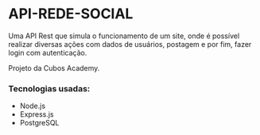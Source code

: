 # API-REDE-SOCIAL

Uma API Rest que simula o funcionamento de um site, onde é possível realizar diversas ações com dados de usuários, postagem e por fim, fazer login com autenticação.

Projeto da Cubos Academy.

### Tecnologias usadas:

+ Node.js
+ Express.js
+ PostgreSQL
